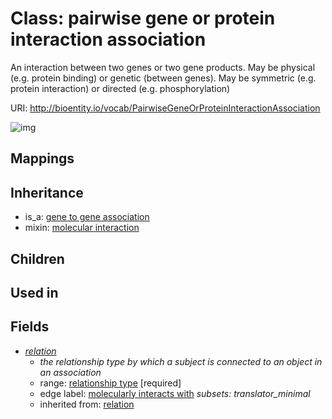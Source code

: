 # Class: pairwise gene or protein interaction association


An interaction between two genes or two gene products. May be physical (e.g. protein binding) or genetic (between genes). May be symmetric (e.g. protein interaction) or directed (e.g. phosphorylation)

URI: http://bioentity.io/vocab/PairwiseGeneOrProteinInteractionAssociation

![img](http://yuml.me/diagram/nofunky/class/\[GeneToGeneAssociation]^-\[PairwiseGeneOrProteinInteractionAssociation],%20\[PairwiseGeneOrProteinInteractionAssociation]-%20relation>\[RelationshipType],%20\[PairwiseGeneOrProteinInteractionAssociation]uses%20-.->\[MolecularInteraction],%20)
## Mappings

## Inheritance

 *  is_a: [gene to gene association](GeneToGeneAssociation.md)
 *  mixin: [molecular interaction](MolecularInteraction.md)
## Children

## Used in

## Fields

 * _[relation](relation.md)_
    * _the relationship type by which a subject is connected to an object in an association_
    * range: [relationship type](RelationshipType.md) [required]
    * edge label: [molecularly interacts with](molecularly_interacts_with.md) *subsets: translator_minimal*
    * inherited from: [relation](relation.md)
